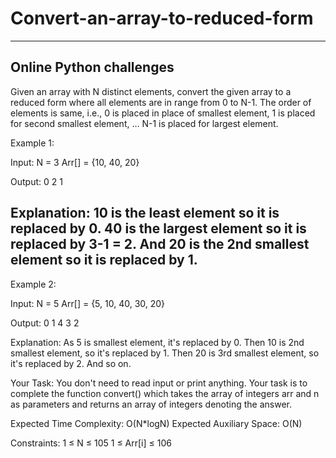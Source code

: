 # Convert-an-array-to-reduced-form
-------------------------------------------------------

Online Python challenges
-------------------------------------------------------

Given an array with N distinct elements, convert the given array to a reduced form where all elements are in range from 0 to N-1. The order of elements is same, i.e., 0 is placed in place of smallest element, 1 is placed for second smallest element, … N-1 is placed for largest element.

Example 1:

Input:
N = 3
Arr[] = {10, 40, 20}

Output: 0 2 1

Explanation: 10 is the least element so it
is replaced by 0. 40 is the largest
element so it is replaced by 3-1 = 2. And
20 is the 2nd smallest element so it is
replaced by 1.
-------------------------------------------------------------------------------------------------------------


Example 2:

Input:
N = 5
Arr[] = {5, 10, 40, 30, 20}

Output: 0 1 4 3 2

Explanation: As 5 is smallest element,
it's replaced by 0. Then 10 is 2nd
smallest element, so it's replaced by 1.
Then 20 is 3rd smallest element, so it's
replaced by 2. And so on.



Your Task:
You don't need to read input or print anything. Your task is to complete the function convert() which takes the array of integers arr and n as parameters and returns an array of integers denoting the answer.

Expected Time Complexity: O(N*logN)
Expected Auxiliary Space: O(N)

Constraints:
1 ≤ N ≤ 105
1 ≤ Arr[i] ≤ 106
